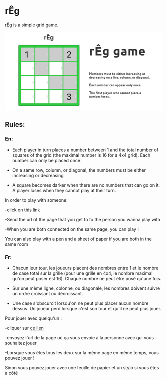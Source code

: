 # rÊg

rÊg is a simple grid game.

![cover image](./public/cover.png)

## Rules:


### En:

* Each player in turn places a number between 1 and the total number of squares of the grid (the maximal number is 16 for a 4x4 grid). Each number can only be placed once.


* On a same row, column, or diagonal, the numbers must be either increasing or decreasing


* A square becomes darker when there are no numbers that can go on it. A player loses when they cannot play at their turn.


In order to play with someone:

-click on [this link](https://reg-game.netlify.com/)

-Send the url of the page that you get to to the person you wanna play with

-When you are both connected on the same page, you can play !

You can also play with a pen and a sheet of paper if you are both in the same room




### Fr:


 * Chacun leur tour, les joueurs placent des nombres entre 1 et le nombre de case total sur la grille (pour une grille en 4x4, le nombre maximal qu'on peut poser est 16). Chaque nombre ne peut être posé qu'une fois.


 * Sur une même ligne, colonne, ou diagonale, les nombres doivent suivre un ordre croissant ou décroissant.


 * Une case s'obscurcit lorsqu'on ne peut plus placer aucun nombre dessus. Un joueur perd lorsque c'est son tour et qu'il ne peut plus jouer.



 Pour jouer avec quelqu'un :


-cliquer sur [ce lien](https://reg-game.netlify.com/)


-envoyez l'url de la page où ça vous envoie à la personne avec qui vous souhaitez jouer


-Lorsque vous êtes tous les deux sur la même page en même temps, vous pouvez jouer !



Sinon vous pouvez jouer avec une feuille de papier et un stylo si vous êtes à côté
